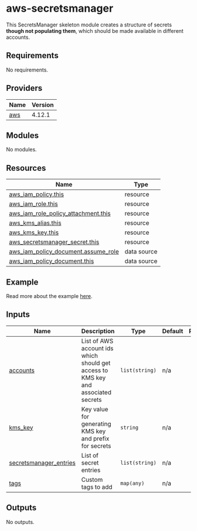 # aws-secretsmanager

This SecretsManager skeleton module creates a structure of secrets **though not populating them**, which should be made available in different accounts.


<!-- BEGIN_TF_DOCS -->


## Requirements

No requirements.

## Providers

| Name | Version |
|------|---------|
| <a name="provider_aws"></a> [aws](#provider\_aws) | 4.12.1 |

## Modules

No modules.

## Resources

| Name | Type |
|------|------|
| [aws_iam_policy.this](https://registry.terraform.io/providers/hashicorp/aws/latest/docs/resources/iam_policy) | resource |
| [aws_iam_role.this](https://registry.terraform.io/providers/hashicorp/aws/latest/docs/resources/iam_role) | resource |
| [aws_iam_role_policy_attachment.this](https://registry.terraform.io/providers/hashicorp/aws/latest/docs/resources/iam_role_policy_attachment) | resource |
| [aws_kms_alias.this](https://registry.terraform.io/providers/hashicorp/aws/latest/docs/resources/kms_alias) | resource |
| [aws_kms_key.this](https://registry.terraform.io/providers/hashicorp/aws/latest/docs/resources/kms_key) | resource |
| [aws_secretsmanager_secret.this](https://registry.terraform.io/providers/hashicorp/aws/latest/docs/resources/secretsmanager_secret) | resource |
| [aws_iam_policy_document.assume_role](https://registry.terraform.io/providers/hashicorp/aws/latest/docs/data-sources/iam_policy_document) | data source |
| [aws_iam_policy_document.this](https://registry.terraform.io/providers/hashicorp/aws/latest/docs/data-sources/iam_policy_document) | data source |

## Example

Read more about the example [here](./examples/README.md).

## Inputs

| Name | Description | Type | Default | Required |
|------|-------------|------|---------|:--------:|
| <a name="input_accounts"></a> [accounts](#input\_accounts) | List of AWS account ids which should get access to KMS key and associated secrets | `list(string)` | n/a | yes |
| <a name="input_kms_key"></a> [kms\_key](#input\_kms\_key) | Key value for generating KMS key and prefix for secrets | `string` | n/a | yes |
| <a name="input_secretsmanager_entries"></a> [secretsmanager\_entries](#input\_secretsmanager\_entries) | List of secret entries | `list(string)` | n/a | yes |
| <a name="input_tags"></a> [tags](#input\_tags) | Custom tags to add | `map(any)` | n/a | yes |

## Outputs

No outputs.
<!-- END_TF_DOCS -->